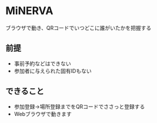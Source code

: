 # MiNERVA
ブラウザで動き、QRコードでいつどこに誰がいたかを把握する

## 前提
- 事前予約などはできない
- 参加者に与えられた固有IDもない

## できること
- 参加登録→場所登録までをQRコードでささっと登録する
- Webブラウザで動きます
